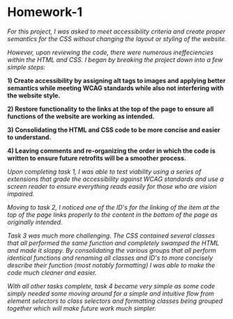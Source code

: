 # Homework-1

*For this project, I was asked to meet accessibility criteria and create proper semantics for the CSS without changing the layout or styling of the website.*

*However, upon reviewing the code, there were numerous ineffeciencies within the HTML and CSS. I began by breaking the project down into a few simple steps:*

**1) Create accessibility by assigning alt tags to images and applying better semantics while meeting WCAG standards while also not interfering with the website style.**

**2) Restore functionality to the links at the top of the page to ensure all functions of the website are working as intended.**

**3) Consolidating the HTML and CSS code to be more concise and easier to understand.**

**4) Leaving comments and re-organizing the order in which the code is written to ensure future retrofits will be a smoother process.**

*Upon completing task 1, I was able to test viability using a series of extensions that grade the accessibility against WCAG standards and use a screen reader to ensure everything reads easily for those who are vision impaired.*

*Moving to task 2, I noticed one of the ID's for the linking of the item at the top of the page links properly to the content in the bottom of the page as originally intended.*

*Task 3 was much more challenging. The CSS contained several classes that all performed the same function and completely swamped the HTML and made it sloppy. By consolidating the various groups that all perform identical functions and renaming all classes and ID's to more concisely describe their function (most notably formatting) I was able to make the code much cleaner and easier.*

*With all other tasks complete, task 4 became very simple as some code simply needed some moving around for a simple and intuitive flow from element selectors to class selectors and formatting classes being grouped together which will make future work much simpler.*